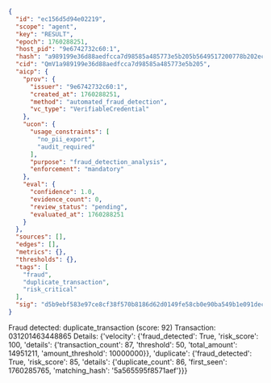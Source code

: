 ```json
{
  "id": "ec156d5d94e02219",
  "scope": "agent",
  "key": "RESULT",
  "epoch": 1760288251,
  "host_pid": "9e6742732c60:1",
  "hash": "a989199e36d88aedfcca7d98585a485773e5b205b5649517200778b202eccffb",
  "cid": "QmV1a989199e36d88aedfcca7d98585a485773e5b205",
  "aicp": {
    "prov": {
      "issuer": "9e6742732c60:1",
      "created_at": 1760288251,
      "method": "automated_fraud_detection",
      "vc_type": "VerifiableCredential"
    },
    "ucon": {
      "usage_constraints": [
        "no_pii_export",
        "audit_required"
      ],
      "purpose": "fraud_detection_analysis",
      "enforcement": "mandatory"
    },
    "eval": {
      "confidence": 1.0,
      "evidence_count": 0,
      "review_status": "pending",
      "evaluated_at": 1760288251
    }
  },
  "sources": [],
  "edges": [],
  "metrics": {},
  "thresholds": {},
  "tags": [
    "fraud",
    "duplicate_transaction",
    "risk_critical"
  ],
  "sig": "d5b9ebf583e97ce8cf38f570b8186d62d0149fe58cb0e90ba549b1e091decae9"
}
```

Fraud detected: duplicate_transaction (score: 92)
Transaction: 031201463448865
Details: {'velocity': {'fraud_detected': True, 'risk_score': 100, 'details': {'transaction_count': 87, 'threshold': 50, 'total_amount': 14951211, 'amount_threshold': 10000000}}, 'duplicate': {'fraud_detected': True, 'risk_score': 85, 'details': {'duplicate_count': 86, 'first_seen': 1760285765, 'matching_hash': '5a565595f8571aef'}}}